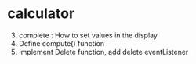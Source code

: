 # calculator

3. complete : How to set values in the display 
4. Define compute() function
5. Implement Delete function, add delete eventListener